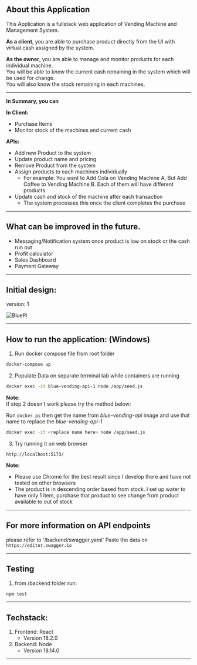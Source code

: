 ## About this Application

This Application is a fullstack web application of Vending Machine and Management System.

**As a client**, you are able to purchase product directly from the UI with virtual cash assigned by the system.  

**As the owner**, you are able to manage and monitor products for each individual machine.  
You will be able to know the current cash remaining in the system which will be used for change.  
You will also know the stock remaining in each machines.

---

**In Summary, you can**

**In Client:**  

- Purchase Items  
- Monitor stock of the machines and current cash

**APIs:**  

- Add new Product to the system  
- Update product name and pricing  
- Remove Product from the system  
- Assign products to each machines individually  
  - For example: You want to Add Cola on Vending Machine A, But Add Coffee to Vending Machine B. Each of them will have different products  
- Update cash and stock of the machine after each transaction  
  - The system processes this once the client completes the purchase


---
## What can be improved in the future.  
- Messaging/Notification system once product is low on stock or the cash run out
- Profit calculator
- Sales Dashboard
- Payment Gateway

---

## Initial design:
version: 1

![BluePi](https://github.com/stateless-x/blue-vending/assets/22858489/926d96e5-4624-445e-9ea4-14b76a7263e7)

---
## How to run the application: (Windows)

1. Run docker compose file from root folder

```bash
docker-compose up
```

2. Populate Data on separate terminal tab while containers are running

```bash
docker exec -it blue-vending-api-1 node /app/seed.js
```

**Note:**  
If step 2 doesn't work please try the method below:  

Run ```docker ps``` then get the name from *blue-vending-api* image and use that name to replace the *blue-vending-api-1*

```bash
docker exec -it <replace name here> node /app/seed.js
```

3. Try running it on web browser

```console
http://localhost:5173/
```

**Note:** 
- Please use Chrome for the best result since I develop there and have not tested on other browsers
- The product is in descending order based from stock. I set up water to have only 1 item, purchase that product to see change from product available to out of stock

---

## For more information on API endpoints
please refer to '/backend/swagger.yaml'
Paste the data on `https://editor.swagger.io`

---

## Testing

1. from /backend folder run:

```bash
npm test
```
---

## Techstack:
1. Frontend: React
    - Version 18.2.0
2. Backend: Node 
    - Version 18.14.0
--- 
